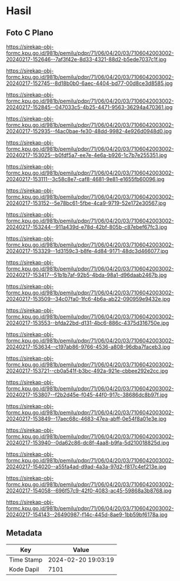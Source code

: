 # Hasil

## Foto C Plano

https://sirekap-obj-formc.kpu.go.id/981b/pemilu/pdpr/71/06/04/20/03/7106042003002-20240217-152646--7af3f42e-8d33-4321-88d2-b5ede7037c1f.jpg

https://sirekap-obj-formc.kpu.go.id/981b/pemilu/pdpr/71/06/04/20/03/7106042003002-20240217-152745--8d18b0b0-6aec-4404-bd77-00d8ce3d8585.jpg

https://sirekap-obj-formc.kpu.go.id/981b/pemilu/pdpr/71/06/04/20/03/7106042003002-20240217-152845--047033c5-4b25-4471-9563-36294a470361.jpg

https://sirekap-obj-formc.kpu.go.id/981b/pemilu/pdpr/71/06/04/20/03/7106042003002-20240217-152935--f4ac0bae-fe30-48dd-9982-4e926d0948d0.jpg

https://sirekap-obj-formc.kpu.go.id/981b/pemilu/pdpr/71/06/04/20/03/7106042003002-20240217-153025--b0fdf5a7-ee7e-4e6a-b926-1c7b7e255351.jpg

https://sirekap-obj-formc.kpu.go.id/981b/pemilu/pdpr/71/06/04/20/03/7106042003002-20240217-153111--3c58c8e7-caf8-4681-9e81-e1655fb60096.jpg

https://sirekap-obj-formc.kpu.go.id/981b/pemilu/pdpr/71/06/04/20/03/7106042003002-20240217-153152--5e78bc61-5fbe-4ca9-9719-52e172e30567.jpg

https://sirekap-obj-formc.kpu.go.id/981b/pemilu/pdpr/71/06/04/20/03/7106042003002-20240217-153244--911a439d-e78d-42bf-805b-c87ebef67fc3.jpg

https://sirekap-obj-formc.kpu.go.id/981b/pemilu/pdpr/71/06/04/20/03/7106042003002-20240217-153329--1d3159c3-b8fe-4d84-9171-48dc3d466077.jpg

https://sirekap-obj-formc.kpu.go.id/981b/pemilu/pdpr/71/06/04/20/03/7106042003002-20240217-153417--51b1b7af-92b5-4bda-98a1-d96daab2467b.jpg

https://sirekap-obj-formc.kpu.go.id/981b/pemilu/pdpr/71/06/04/20/03/7106042003002-20240217-153509--34c07fa0-1fc6-4b6a-ab22-090959e9432e.jpg

https://sirekap-obj-formc.kpu.go.id/981b/pemilu/pdpr/71/06/04/20/03/7106042003002-20240217-153553--bfda22bd-d131-4bc6-886c-4375d316750e.jpg

https://sirekap-obj-formc.kpu.go.id/981b/pemilu/pdpr/71/06/04/20/03/7106042003002-20240217-153634--c197ab86-9766-4536-a808-96dba7faceb3.jpg

https://sirekap-obj-formc.kpu.go.id/981b/pemilu/pdpr/71/06/04/20/03/7106042003002-20240217-153721--cb0a541f-b3bc-492a-921e-cbbee292e2cc.jpg

https://sirekap-obj-formc.kpu.go.id/981b/pemilu/pdpr/71/06/04/20/03/7106042003002-20240217-153807--f2b2d45e-f045-44f0-917c-38686dc8b97f.jpg

https://sirekap-obj-formc.kpu.go.id/981b/pemilu/pdpr/71/06/04/20/03/7106042003002-20240217-153849--17aec68c-4683-47ea-abff-0e54f8a01e3e.jpg

https://sirekap-obj-formc.kpu.go.id/981b/pemilu/pdpr/71/06/04/20/03/7106042003002-20240217-153940--0da62c86-dc8f-4aa8-b9fa-5d210018825d.jpg

https://sirekap-obj-formc.kpu.go.id/981b/pemilu/pdpr/71/06/04/20/03/7106042003002-20240217-154020--a55fa4ad-d9ad-4a3a-97d2-f817c4ef213e.jpg

https://sirekap-obj-formc.kpu.go.id/981b/pemilu/pdpr/71/06/04/20/03/7106042003002-20240217-154058--696f57c9-42f0-4083-ac45-59868a3b8768.jpg

https://sirekap-obj-formc.kpu.go.id/981b/pemilu/pdpr/71/06/04/20/03/7106042003002-20240217-154143--26490987-f14c-445d-8ae9-1bb59bf6178a.jpg


## Metadata

| Key        | Value               |
| ---------- | ------------------- |
| Time Stamp | 2024-02-20 19:03:19 |
| Kode Dapil | 7101                |




